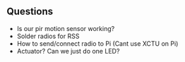 ## Questions

- Is our pir motion sensor working?
- Solder radios for RSS
- How to send/connect radio to Pi (Cant use XCTU on Pi)
- Actuator? Can we just do one LED?
